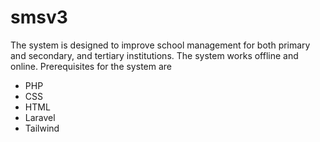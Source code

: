 # smsv3
The system is designed to improve school management for both primary and secondary, and tertiary institutions.
The system works offline and online.
Prerequisites for the system are 
- PHP
- CSS
- HTML
- Laravel
- Tailwind
